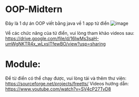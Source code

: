 # OOP-Midtern
 Đây là 1 dự án OOP viết bằng java về 1 app từ điển
 ![image](https://github.com/NoobKid04/OOP-Midtern/assets/162804803/82413835-ca57-4da6-9506-082137779b4e)

 Về các chức năng của từ điển, vui lòng tham khảo videos sau: https://drive.google.com/file/d/16IwMs3saH-umWgNKTR4x_wLxsITfewBO/view?usp=sharing

 # Module:
 Để từ điển có thể chạy được, vui lòng tải và thêm thư viện: https://sourceforge.net/projects/freetts/
 Videos hướng dẫn: https://www.youtube.com/watch?v=SV4cP27TvD8
